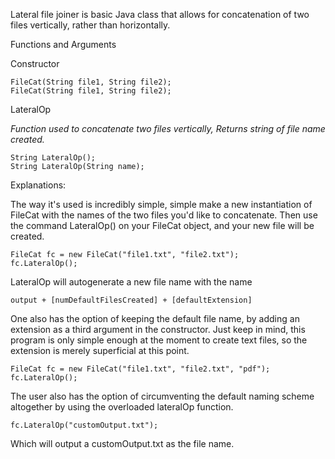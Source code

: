 Lateral file joiner is basic Java class that allows for concatenation of two files vertically, 
rather than horizontally.

Functions and Arguments

Constructor
```
FileCat(String file1, String file2);
FileCat(String file1, String file2);
```

LateralOp

*Function used to concatenate two files vertically, Returns string of file name created.*

```
String LateralOp();
String LateralOp(String name);
```


Explanations:


The way it's used is incredibly simple, simple make a new instantiation of FileCat with the names
of the two files you'd like to concatenate. Then use the command LateralOp() on your FileCat 
object, and your new file will be created. 

```
FileCat fc = new FileCat("file1.txt", "file2.txt");
fc.LateralOp();
```

LateralOp will autogenerate a new file name with the name 
```
output + [numDefaultFilesCreated] + [defaultExtension]
```

One also has the option of keeping the default file name, by adding an extension as a third 
argument in the constructor. Just keep in mind, this program is only simple enough at the moment to
create text files, so the extension is merely superficial at this point.

```
FileCat fc = new FileCat("file1.txt", "file2.txt", "pdf");
fc.LateralOp();
```

The user also has the option of circumventing the default naming scheme altogether by using the
overloaded lateralOp function.
```
fc.LateralOp("customOutput.txt");
```
Which will output a customOutput.txt as the file name.